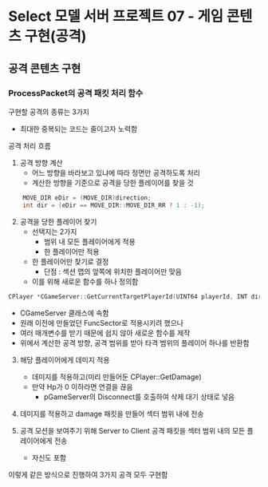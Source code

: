 # Select 모델 서버 프로젝트 07 - 게임 콘텐츠 구현(공격)
## 공격 콘텐츠 구현
### ProcessPacket의 공격 패킷 처리 함수
구현할 공격의 종류는 3가지
* 최대한 중복되는 코드는 줄이고자 노력함

공격 처리 흐름
1. 공격 방향 계산
   * 어느 방향을 바라보고 있냐에 따라 정면만 공격하도록 처리
   * 계산한 방향을 기준으로 공격을 당한 플레이어를 찾을 것

~~~Cpp
	MOVE_DIR eDir = (MOVE_DIR)direction;
	int dir = (eDir == MOVE_DIR::MOVE_DIR_RR ? 1 : -1);
~~~

2. 공격을 당한 플레이어 찾기
    * 선택지는 2가지
      * 범위 내 모든 플레이어에게 적용
      * 한 플레이어만 적용
    * 한 플레이어만 찾기로 결정
      * 단점 : 섹션 맵의 앞쪽에 위치한 플레이어만 맞음
    * 이를 위해 새로운 함수를 하나 정의함

~~~Cpp
CPlayer *CGameServer::GetCurrentTargetPlayerId(UINT64 playerId, INT dir, INT rangeY, INT rangeX);
~~~
* CGameServer 클래스에 속함
* 원래 이전에 만들었던 FuncSector로 적용시키려 했으나
* 여러 매개변수를 받기 때문에 쉽지 않아 새로운 함수를 제작
* 위에서 계산한 공격 방향, 공격 범위를 받아 타격 범위의 플레이어 하나를 반환함

3. 해당 플레이어에게 데미지 적용
    * 데미지를 적용하고(미리 만들어둔 CPlayer::GetDamage)
    * 만약 Hp가 0 이하라면 연결을 끊음
      * pGameServer의 Disconnect를 호출하여 삭제 대기 상태로 넣음

4. 데미지를 적용하고 damage 패킷을 만들어 섹터 범위 내에 전송
5. 공격 모션을 보여주기 위해 Server to Client 공격 패킷을 섹터 범위 내의 모든 플레이어에게 전송
    * 자신도 포함

이렇게 같은 방식으로 진행하여 3가지 공격 모두 구현함